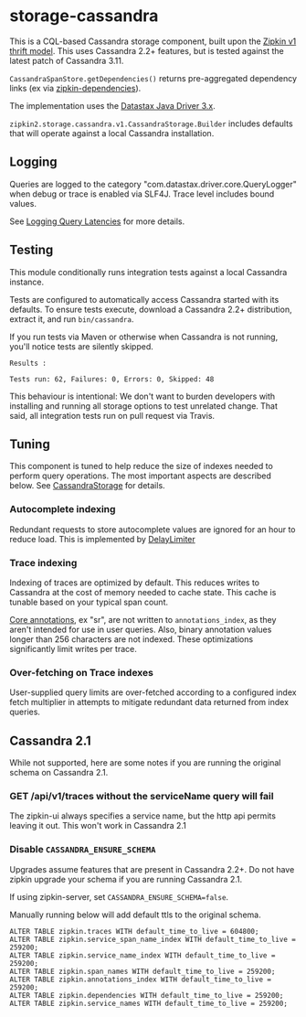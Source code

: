 # storage-cassandra

This is a CQL-based Cassandra storage component, built upon the [Zipkin v1 thrift model](https://github.com/openzipkin/zipkin-api/tree/master/thrift).
This uses Cassandra 2.2+ features, but is tested against the latest patch of Cassandra 3.11.

`CassandraSpanStore.getDependencies()` returns pre-aggregated dependency links (ex via [zipkin-dependencies](https://github.com/openzipkin/zipkin-dependencies)).

The implementation uses the [Datastax Java Driver 3.x](https://github.com/datastax/java-driver).

`zipkin2.storage.cassandra.v1.CassandraStorage.Builder` includes defaults that will
operate against a local Cassandra installation.

## Logging
Queries are logged to the category "com.datastax.driver.core.QueryLogger" when debug or trace is
enabled via SLF4J. Trace level includes bound values.

See [Logging Query Latencies](http://docs.datastax.com/en/developer/java-driver/3.0/supplemental/manual/logging/#logging-query-latencies) for more details.

## Testing
This module conditionally runs integration tests against a local Cassandra instance.

Tests are configured to automatically access Cassandra started with its defaults.
To ensure tests execute, download a Cassandra 2.2+ distribution, extract it, and run `bin/cassandra`.

If you run tests via Maven or otherwise when Cassandra is not running,
you'll notice tests are silently skipped.
```
Results :

Tests run: 62, Failures: 0, Errors: 0, Skipped: 48
```

This behaviour is intentional: We don't want to burden developers with
installing and running all storage options to test unrelated change.
That said, all integration tests run on pull request via Travis.

## Tuning
This component is tuned to help reduce the size of indexes needed to perform query operations. The most important aspects are described below. See [CassandraStorage](src/main/java/zipkin/storage/cassandra/CassandraStorage.java) for details.

### Autocomplete indexing
Redundant requests to store autocomplete values are ignored for an hour
to reduce load. This is implemented by
[DelayLimiter](../../zipkin/src/main/java/zipkin2/internal/DelayLimiter.java)

### Trace indexing
Indexing of traces are optimized by default. This reduces writes to Cassandra at the cost of memory
needed to cache state. This cache is tunable based on your typical span count.

[Core annotations](../../zipkin/src/main/java/zipkin/Constants.java#L186-L188),
ex "sr", are not written to `annotations_index`, as they aren't intended for use in user queries.
Also, binary annotation values longer than 256 characters are not indexed. These optimizations
significantly limit writes per trace.

### Over-fetching on Trace indexes
User-supplied query limits are over-fetched according to a configured index fetch multiplier in
attempts to mitigate redundant data returned from index queries.

## Cassandra 2.1
While not supported, here are some notes if you are running the original
schema on Cassandra 2.1.

### GET /api/v1/traces without the serviceName query will fail
The zipkin-ui always specifies a service name, but the http api permits
leaving it out. This won't work in Cassandra 2.1

### Disable `CASSANDRA_ENSURE_SCHEMA`
Upgrades assume features that are present in Cassandra 2.2+. Do not have
zipkin upgrade your schema if you are running Cassandra 2.1.

If using zipkin-server, set `CASSANDRA_ENSURE_SCHEMA=false`.

Manually running below will add default ttls to the original schema.
```
ALTER TABLE zipkin.traces WITH default_time_to_live = 604800;
ALTER TABLE zipkin.service_span_name_index WITH default_time_to_live = 259200;
ALTER TABLE zipkin.service_name_index WITH default_time_to_live = 259200;
ALTER TABLE zipkin.span_names WITH default_time_to_live = 259200;
ALTER TABLE zipkin.annotations_index WITH default_time_to_live = 259200;
ALTER TABLE zipkin.dependencies WITH default_time_to_live = 259200;
ALTER TABLE zipkin.service_names WITH default_time_to_live = 259200;
```
